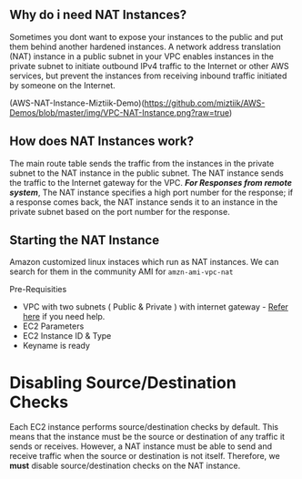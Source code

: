 ## Why do i need NAT Instances?
Sometimes you dont want to expose your instances to the public and put them behind another hardened instances. A network address translation (NAT) instance in a public subnet in your VPC enables instances in the private subnet to initiate outbound IPv4 traffic to the Internet or other AWS services, but prevent the instances from receiving inbound traffic initiated by someone on the Internet.

(AWS-NAT-Instance-Miztiik-Demo)(https://github.com/miztiik/AWS-Demos/blob/master/img/VPC-NAT-Instance.png?raw=true)

## How does NAT Instances work?

The main route table sends the traffic from the instances in the private subnet to the NAT instance in the public subnet. The NAT instance sends the traffic to the Internet gateway for the VPC.
_**For Responses from remote system**_, The NAT instance specifies a high port number for the response; if a response comes back, the NAT instance sends it to an instance in the private subnet based on the port number for the response.



## Starting the NAT Instance
Amazon customized linux instaces which run as NAT instances. We can search for them in the community AMI for `amzn-ami-vpc-nat`

Pre-Requisities
 - VPC with two subnets ( Public & Private ) with internet gateway - [Refer here](https://github.com/miztiik/AWS-Demos/tree/master/How-To/setup-multi-az-vpc-from-scratch-using-boto) if you need help.
 - EC2 Parameters
  - EC2 Instance ID & Type
  - Keyname is ready

# Disabling Source/Destination Checks
Each EC2 instance performs source/destination checks by default. This means that the instance must be the source or destination of any traffic it sends or receives. However, a NAT instance must be able to send and receive traffic when the source or destination is not itself. Therefore, we **must** disable source/destination checks on the NAT instance.

